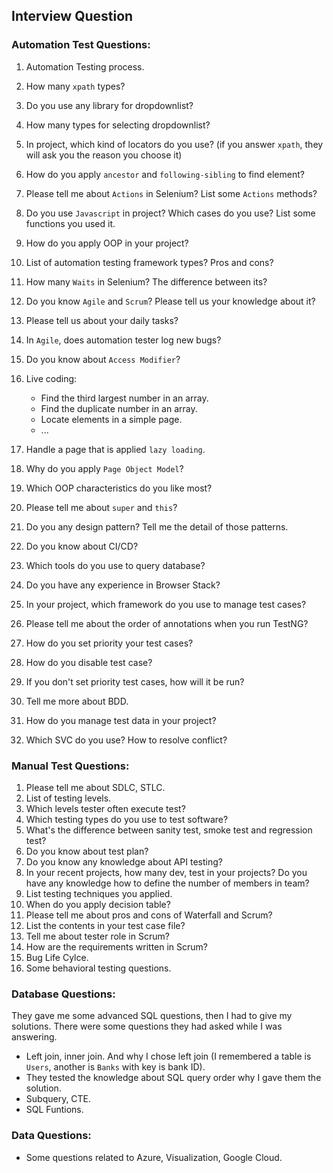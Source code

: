 ## Interview Question

### Automation Test Questions:
1. Automation Testing process.
2. How many `xpath` types?
3. Do you use any library for dropdownlist?
4. How many types for selecting dropdownlist?
5. In project, which kind of locators do you use? (if you answer `xpath`, they will ask you the reason you choose it)
6. How do you apply `ancestor` and `following-sibling` to find element?
7. Please tell me about `Actions` in Selenium? List some `Actions` methods?
8. Do you use `Javascript` in project? Which cases do you use? List some functions you used it.
9. How do you apply OOP in your project?
10. List of automation testing framework types? Pros and cons?
11. How many `Waits` in Selenium? The difference between its?
12. Do you know `Agile` and `Scrum`? Please tell us your knowledge about it?
13. Please tell us about your daily tasks?
14. In `Agile`, does automation tester log new bugs?
15. Do you know about `Access Modifier`?
16. Live coding:

    - Find the third largest number in an array.
    - Find the duplicate number in an array.
    - Locate elements in a simple page.
    - ...

17. Handle a page that is applied `lazy loading`.
18. Why do you apply `Page Object Model`?
19. Which OOP characteristics do you like most?
20. Please tell me about `super` and `this`?
21. Do you any design pattern? Tell me the detail of those patterns.
22. Do you know about CI/CD?
23. Which tools do you use to query database?
24. Do you have any experience in Browser Stack?
25. In your project, which framework do you use to manage test cases?
26. Please tell me about the order of annotations when you run TestNG?
27. How do you set priority your test cases?
28. How do you disable test case?
29. If you don't set priority test cases, how will it be run?
30. Tell me more about BDD.
31. How do you manage test data in your project?
32. Which SVC do you use? How to resolve conflict?

### Manual Test Questions:
1. Please tell me about SDLC, STLC.
2. List of testing levels.
3. Which levels tester often execute test?
4. Which testing types do you use to test software?
5. What's the difference between sanity test, smoke test and regression test?
6. Do you know about test plan?
7. Do you know any knowledge about API testing?
8. In your recent projects, how many dev, test in your projects? Do you have any knowledge how to define the number of members in team?
9. List testing techniques you applied.
10. When do you apply decision table?
11. Please tell me about pros and cons of Waterfall and Scrum?
12. List the contents in your test case file?
13. Tell me about tester role in Scrum?
14. How are the requirements written in Scrum?
15. Bug Life Cylce.
16. Some behavioral testing questions.

### Database Questions:
They gave me some advanced SQL questions, then I had to give my solutions. There were some questions they had asked while I was answering.

- Left join, inner join. And why I chose left join (I remembered a table is `Users`, another is `Banks` with key is bank ID).
- They tested the knowledge about SQL query order why I gave them the solution.
- Subquery, CTE.
- SQL Funtions.

### Data Questions:
- Some questions related to Azure, Visualization, Google Cloud. 

